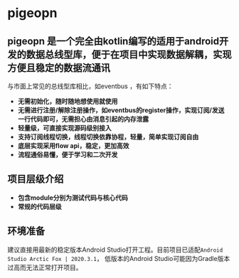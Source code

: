 # pigeopn

## pigeopn 是一个完全由kotlin编写的适用于android开发的数据总线型库，便于在项目中实现数据解耦，实现方便且稳定的数据流通讯
与市面上常见的总线型库相比，如eventbus ，有如下特点：
* **无需初始化，随时随地想使用就使用**
* **无需进行注册/解除注册操作，如eventbus的register操作，实现订阅/发送 一行代码即可，无需担心由消息引起的内存泄露**
* **轻量级，可直接实现源码级别接入**
* **支持订阅线程切换，线程切换依靠协程，轻量，简单实现订阅自由**
* **底层实现采用flow api，稳定，更加高效**
* **流程通俗易懂，便于学习和二次开发**

## 项目层级介绍
* **包含module分别为测试代码与核心代码**
* **常规的代码层级**

## 环境准备
建议直接用最新的稳定版本Android Studio打开工程。目前项目已适配`Android Studio Arctic Fox | 2020.3.1`，
低版本的Android Studio可能因为Gradle版本过高而无法正常打开项目。
